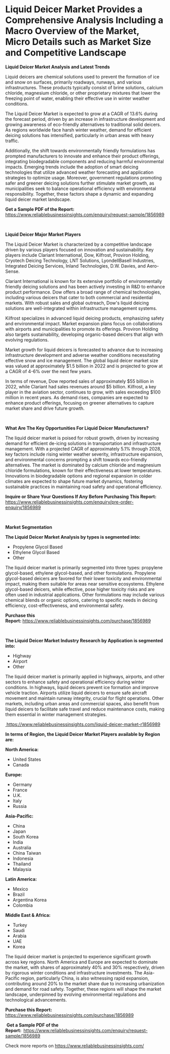 <p><h1>Liquid Deicer Market Provides a Comprehensive Analysis Including a Macro Overview of the Market, Micro Details such as Market Size and Competitive Landscape</h1></p><p><strong>Liquid Deicer Market Analysis and Latest Trends</strong></p>
<p><p>Liquid deicers are chemical solutions used to prevent the formation of ice and snow on surfaces, primarily roadways, runways, and various infrastructures. These products typically consist of brine solutions, calcium chloride, magnesium chloride, or other proprietary mixtures that lower the freezing point of water, enabling their effective use in winter weather conditions. </p><p>The Liquid Deicer Market is expected to grow at a CAGR of 13.6% during the forecast period, driven by an increase in infrastructure development and growing awareness of eco-friendly alternatives to traditional solid deicers. As regions worldwide face harsh winter weather, demand for efficient deicing solutions has intensified, particularly in urban areas with heavy traffic. </p><p>Additionally, the shift towards environmentally friendly formulations has prompted manufacturers to innovate and enhance their product offerings, integrating biodegradable components and reducing harmful environmental impacts. Emerging trends include the adoption of smart deicing technologies that utilize advanced weather forecasting and application strategies to optimize usage. Moreover, government regulations promoting safer and greener deicing solutions further stimulate market growth, as municipalities seek to balance operational efficiency with environmental responsibility. Together, these factors shape a dynamic and expanding liquid deicer market landscape.</p></p>
<p><strong>Get a Sample PDF of the Report:&nbsp;</strong> <a href="https://www.reliablebusinessinsights.com/enquiry/request-sample/1856989?utm_campaign=2242&utm_medium=2&utm_source=Github&utm_content=ia&utm_term=01042025&utm_id=liquid-deicer">https://www.reliablebusinessinsights.com/enquiry/request-sample/1856989</a></p>
<p>&nbsp;</p>
<p><strong>Liquid Deicer Major Market Players</strong></p>
<p><p>The Liquid Deicer Market is characterized by a competitive landscape driven by various players focused on innovation and sustainability. Key players include Clariant International, Dow, Kilfrost, Proviron Holding, Cryotech Deicing Technology, LNT Solutions, LyondellBasell Industries, Integrated Deicing Services, Inland Technologies, D.W. Davies, and Aero-Sense. </p><p>Clariant International is known for its extensive portfolio of environmentally friendly deicing solutions and has been actively investing in R&D to enhance product performance. Dow offers a broad range of chemical technologies, including various deicers that cater to both commercial and residential markets. With robust sales and global outreach, Dow's liquid deicing solutions are well-integrated within infrastructure management systems.</p><p>Kilfrost specializes in advanced liquid deicing products, emphasizing safety and environmental impact. Market expansion plans focus on collaborations with airports and municipalities to promote its offerings. Proviron Holding also targets sustainability, developing organic-based deicers that align with evolving regulations.</p><p>Market growth for liquid deicers is forecasted to advance due to increasing infrastructure development and adverse weather conditions necessitating effective snow and ice management. The global liquid deicer market size was valued at approximately $1.5 billion in 2022 and is projected to grow at a CAGR of 4-6% over the next few years.</p><p>In terms of revenue, Dow reported sales of approximately $55 billion in 2022, while Clariant had sales revenues around $5 billion. Kilfrost, a key player in the aviation sector, continues to grow, with sales exceeding $100 million in recent years. As demand rises, companies are expected to enhance product offerings, focusing on greener alternatives to capture market share and drive future growth.</p></p>
<p>&nbsp;</p>
<p><strong>What Are The Key Opportunities For Liquid Deicer Manufacturers?</strong></p>
<p><p>The liquid deicer market is poised for robust growth, driven by increasing demand for efficient de-icing solutions in transportation and infrastructure management. With a projected CAGR of approximately 5.1% through 2028, key factors include rising winter weather severity, infrastructure expansion, and environmental concerns prompting a shift towards eco-friendly alternatives. The market is dominated by calcium chloride and magnesium chloride formulations, known for their effectiveness at lower temperatures. Innovations in biodegradable options and regional expansion in colder climates are expected to shape future market dynamics, fostering sustainable practices in maintaining road safety and operational efficiency.</p></p>
<p><strong>Inquire or Share Your Questions If Any Before Purchasing This Report:</strong> <a href="https://www.reliablebusinessinsights.com/enquiry/pre-order-enquiry/1856989?utm_campaign=2242&utm_medium=2&utm_source=Github&utm_content=ia&utm_term=01042025&utm_id=liquid-deicer">https://www.reliablebusinessinsights.com/enquiry/pre-order-enquiry/1856989</a></p>
<p>&nbsp;</p>
<p><strong>Market Segmentation</strong></p>
<p><strong>The Liquid Deicer Market Analysis by types is segmented into:</strong></p>
<p><ul><li>Propylene Glycol Based</li><li>Ethylene Glycol Based</li><li>Other</li></ul></p>
<p><p>The liquid deicer market is primarily segmented into three types: propylene glycol-based, ethylene glycol-based, and other formulations. Propylene glycol-based deicers are favored for their lower toxicity and environmental impact, making them suitable for areas near sensitive ecosystems. Ethylene glycol-based deicers, while effective, pose higher toxicity risks and are often used in industrial applications. Other formulations may include various chemical blends or organic options, catering to specific needs in deicing efficiency, cost-effectiveness, and environmental safety.</p></p>
<p><strong>Purchase this Report:&nbsp;</strong><a href="https://www.reliablebusinessinsights.com/purchase/1856989?utm_campaign=2242&utm_medium=2&utm_source=Github&utm_content=ia&utm_term=01042025&utm_id=liquid-deicer">https://www.reliablebusinessinsights.com/purchase/1856989</a></p>
<p>&nbsp;</p>
<p><strong>The Liquid Deicer Market Industry Research by Application is segmented into:</strong></p>
<p><ul><li>Highway</li><li>Airport</li><li>Other</li></ul></p>
<p><p>The liquid deicer market is primarily applied in highways, airports, and other sectors to enhance safety and operational efficiency during winter conditions. In highways, liquid deicers prevent ice formation and improve vehicle traction. Airports utilize liquid deicers to ensure safe aircraft movement and maintain runway integrity, crucial for flight operations. Other markets, including urban areas and commercial spaces, also benefit from liquid deicers to facilitate safe travel and reduce maintenance costs, making them essential in winter management strategies.</p></p>
<p><a href="https://www.reliablebusinessinsights.com/liquid-deicer-market-r1856989?utm_campaign=2242&utm_medium=2&utm_source=Github&utm_content=ia&utm_term=01042025&utm_id=liquid-deicer">&nbsp;https://www.reliablebusinessinsights.com/liquid-deicer-market-r1856989</a></p>
<p><strong>In terms of Region, the Liquid Deicer Market Players available by Region are:</strong></p>
<p>
    <p> <strong> North America: </strong>
        <ul>
            <li>United States</li>
            <li>Canada</li>
        </ul>
        </p> 
    <p> <strong> Europe: </strong>
        <ul>
            <li>Germany</li>
            <li>France</li>
            <li>U.K.</li>
            <li>Italy</li>
            <li>Russia</li>
        </ul>
        </p> 
    <p> <strong> Asia-Pacific: </strong>
        <ul>
            <li>China</li>
            <li>Japan</li>
            <li>South Korea</li>
            <li>India</li>
            <li>Australia</li>
            <li>China Taiwan</li>
            <li>Indonesia</li>
            <li>Thailand</li>
            <li>Malaysia</li>
        </ul>
        </p> 
    <p> <strong> Latin America: </strong>
        <ul>
            <li>Mexico</li>
            <li>Brazil</li>
            <li>Argentina Korea</li>
            <li>Colombia</li>
        </ul>
        </p> 
    <p> <strong> Middle East & Africa: </strong>
        <ul>
            <li>Turkey</li>
            <li>Saudi</li>
            <li>Arabia</li>
            <li>UAE</li>
            <li>Korea</li>
        </ul>
    </p>
    </p>
<p><p>The liquid deicer market is projected to experience significant growth across key regions. North America and Europe are expected to dominate the market, with shares of approximately 40% and 30% respectively, driven by rigorous winter conditions and infrastructure investments. The Asia-Pacific region, particularly China, is also witnessing rapid expansion, contributing around 20% to the market share due to increasing urbanization and demand for road safety. Together, these regions will shape the market landscape, underpinned by evolving environmental regulations and technological advancements.</p></p>
<p><strong>Purchase this Report: </strong><a href="https://www.reliablebusinessinsights.com/purchase/1856989?utm_campaign=2242&utm_medium=2&utm_source=Github&utm_content=ia&utm_term=01042025&utm_id=liquid-deicer">https://www.reliablebusinessinsights.com/purchase/1856989</a></p>
<p>&nbsp;<strong>Get a Sample PDF of the Report:&nbsp;&nbsp;</strong><a href="https://www.reliablebusinessinsights.com/enquiry/request-sample/1856989?utm_campaign=2242&utm_medium=2&utm_source=Github&utm_content=ia&utm_term=01042025&utm_id=liquid-deicer">https://www.reliablebusinessinsights.com/enquiry/request-sample/1856989</a></p>
<p><strong></strong></p>
<p>Check more reports on <a href="https://www.reliablebusinessinsights.com/?utm_campaign=2242&utm_medium=2&utm_source=Github&utm_content=ia&utm_term=01042025&utm_id=liquid-deicer">https://www.reliablebusinessinsights.com/</a></p>